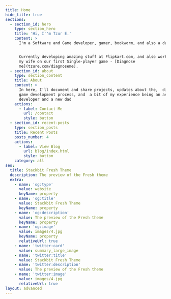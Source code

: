 ```yaml
---
title: Home
hide_title: true
sections:
  - section_id: hero
    type: section_hero
    title: 'Hi, I''m Tzur E.'
    content: >
      I'm a Software and Game developer, gamer, bookworm, and also a dad.


      Currently developing amazing stuff at Flipkart.com, and also working with
      my wife on our first Single-player game - [Diagnose
      me](tzure.com/diagnoseme).
  - section_id: about
    type: section_content
    title: About
    content: >
      In here, I'll document and share projects, updates about the,  diagnose me
      game development process, and  a bit of my experience being an avid
      developer and a new dad
    actions:
      - label: Contact Me
        url: /contact
        style: button
  - section_id: recent-posts
    type: section_posts
    title: Recent Posts
    posts_number: 4
    actions:
      - label: View Blog
        url: blog/index.html
        style: button
    category: all
seo:
  title: Stackbit Fresh Theme
  description: The preview of the Fresh theme
  extra:
    - name: 'og:type'
      value: website
      keyName: property
    - name: 'og:title'
      value: Stackbit Fresh Theme
      keyName: property
    - name: 'og:description'
      value: The preview of the Fresh theme
      keyName: property
    - name: 'og:image'
      value: images/4.jpg
      keyName: property
      relativeUrl: true
    - name: 'twitter:card'
      value: summary_large_image
    - name: 'twitter:title'
      value: Stackbit Fresh Theme
    - name: 'twitter:description'
      value: The preview of the Fresh theme
    - name: 'twitter:image'
      value: images/4.jpg
      relativeUrl: true
layout: advanced
---
```

